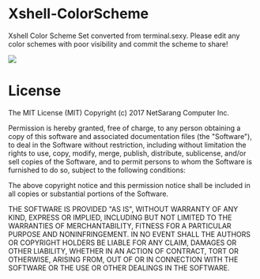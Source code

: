 # Xshell-ColorScheme
Xshell Color Scheme Set converted from terminal.sexy.
Please edit any color schemes with poor visibility and commit the scheme to share!


<img src="http://blog.netsarang.com/wp-content/uploads/2016/05/116.png" />

# License
The MIT License (MIT)
Copyright (c) 2017 NetSarang Computer Inc.

Permission is hereby granted, free of charge, to any person obtaining a copy of this software and associated documentation files (the "Software"), to deal in the Software without restriction, including without limitation the rights to use, copy, modify, merge, publish, distribute, sublicense, and/or sell copies of the Software, and to permit persons to whom the Software is furnished to do so, subject to the following conditions:

The above copyright notice and this permission notice shall be included in all copies or substantial portions of the Software.

THE SOFTWARE IS PROVIDED "AS IS", WITHOUT WARRANTY OF ANY KIND, EXPRESS OR IMPLIED, INCLUDING BUT NOT LIMITED TO THE WARRANTIES OF MERCHANTABILITY, FITNESS FOR A PARTICULAR PURPOSE AND NONINFRINGEMENT. IN NO EVENT SHALL THE AUTHORS OR COPYRIGHT HOLDERS BE LIABLE FOR ANY CLAIM, DAMAGES OR OTHER LIABILITY, WHETHER IN AN ACTION OF CONTRACT, TORT OR OTHERWISE, ARISING FROM, OUT OF OR IN CONNECTION WITH THE SOFTWARE OR THE USE OR OTHER DEALINGS IN THE SOFTWARE.
